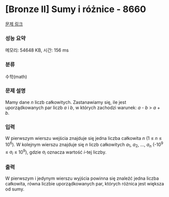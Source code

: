 # [Bronze II] Sumy i różnice - 8660 

[문제 링크](https://www.acmicpc.net/problem/8660) 

### 성능 요약

메모리: 54648 KB, 시간: 156 ms

### 분류

수학(math)

### 문제 설명

<p>Mamy dane <em>n</em> liczb całkowitych. Zastanawiamy się, ile jest uporządkowanych par liczb <em>a</em> i <em>b</em>, w których zachodzi warunek: <em>a</em> - <em>b</em> > <em>a</em> + <em>b</em>.</p>

### 입력 

 <p>W pierwszym wierszu wejścia znajduje się jedna liczba całkowita <em>n</em> (1 ≤ <em>n</em> ≤ 10<sup>6</sup>). W kolejnym wierszu znajduje się <em>n</em> liczb całkowitych <em>a</em><sub>1</sub>, <em>a</em><sub>2</sub>, ..., <em>a<sub>n</sub></em> (-10<sup>9</sup> ≤ <em>a<sub>i</sub></em> ≤ 10<sup>9</sup>), gdzie <em>a<sub>i</sub></em> oznacza wartość <em>i</em>-tej liczby.</p>

### 출력 

 <p>W pierwszym i jedynym wierszu wyjścia powinna się znaleźć jedna liczba całkowita, równa liczbie uporządkowanych par, których różnica jest większa od sumy.</p>

